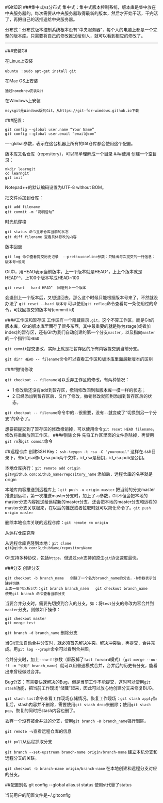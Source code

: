 #Git知识
###集中式vs分布式
集中式：集中式版本控制系统，版本库是集中放在中央服务器的。每次需要从中央服务器取得最新的版本，然后才开始干活，干完活了，再把自己的活推送给中央服务器。

分布式：分布式版本控制系统根本没有“中央服务器”，每个人的电脑上都是一个完整的版本库。只需要将自己的修改推送给别人，就可以看到相应的修改了。
***
###安装Git

在Linux上安装

	ubuntu ：sudo apt-get install git 
在Mac OS上安装

	通过homebrew安装Git
在Windows上安装

	msysgit是Windows版的Git，从https://git-for-windows.github.io下载
###配置：

	git config —-global user.name “Your Name”
	git config —-global user.email “email@com”
—-global参数，表示在这台机器上所有的Git仓库都会使用这个配置。

版本库又名仓库（repository），可以简单理解成一个目录
###使用
创建一个空目录：

	mkdir learngit
	cd learngit
	git init
Notepad++的默认编码设置为UTF-8 without BOM。

把文件添加到仓库：

	git add filename
	git commit -m “说明语句”
时光机穿梭

	git status 命令显示仓库当前的状态
	git diff filename 查看具体修改的内容
版本回退

	git log 命令查看提交历史记录  --prettu=oneline参数：只输出每次提交的一行信息：版本号+说明
Git中，用HEAD表示当前版本，上一个版本就是HEAD^，上上个版本就是HEAD^^，上100个版本写成HEAD~100
	
	git reset --hard HEAD^	回退到上一个版本
会退到上一个版本后，又想退回去，那么这个时候只能根据版本号来了，不然就没办法了  `git reset --hard 版本号`
可以使用`git reflog`命令查看每一条使用过的命令，可找回提交的版本号(commit id)

####工作区和暂存区
工作区有一个隐藏目录`.git`，这个不算工作区，而是Git的版本库。Git的版本库里面存了很多东西，其中最重要的就是称为stage(或者加index)的暂存区，还有Git为我们自动创建的第一个分支`master`，以及指向`master`的一个指针叫`HEAD`

`git commit`提交更改，实际上就是把暂存区的所有内容提交到当前分支。

`git dirr HEAD -- filename`命令可以查看工作区和版本库里面最新版本的区别

####撤销修改

`git checkout -- filename`可以丢弃工作区的修改，有两种情况：

* 1 修改后还没有add到暂存区，撤销修改回到和版本库一模一样的状态；
* 2 已经添加到暂存区后，又作了修改，撤销修改就回到添加到暂存区后的状态。

`git checkout -- filename`命令中的`--`很重要，没有`--`就变成了“切换到另一个分支”的命令了。

想要把提交到了暂存区的修改撤销掉，可以使用命令`git reset HEAD filename`，修改将重新放回工作区。
####删除文件
先将工作区里面的文件删除掉，再使用`git rm`和`git commit`命令

##远程仓库
创建SSH Key： `ssh-keygen -t rsa -C "youremail"` 这样在.ssh目录下，有id_rsa和id_rsa.pub两个文件，id_rsa是秘钥，id_rsa.pub是公钥。

本地仓库执行：`git remote add origin git@github.com:Github_name/repository_name` 添加后，远程仓库的名字就是origin

本地库内容推送到远程库上：`git push -u origin master` 把当前的分支master推送到远程，第一次推送master分支时，加上了`-u`参数，Git不但会把本地的master分支内容推送给远程新的master分支，还会把本地的master分支和远程的master分支关联起来，在以后的推送或者拉取时就可以简化命令了。`git push origin master`

删除本地仓库关联的远程仓库：`git remote rm origin`

从远程仓库克隆

从远程仓库克隆到本地：`git clone git@github.com:GithubName/repositoryName`

Git支持多种协议，包括`https`，但通过`ssh`支持的原生`git`协议速度最快。

###分支
创建分支

	git checkout -b branch_name   创建了一个名为branch_name的分支，-b参数表示创建并切换
	上面一条可以拆分为：git branch branch_naem   git checkout branch_name
	使用git branch 命令查看当前分支
当要合并分支时，需要先切换到合入的分支，如：将`test`分支的修改内容合并到`master`分支，则做如下操作：

	git checkout master
	git merge test
`git branch -d branch_name` 删除分支

当Git无法自动合并分支时，就必须首先解决冲突。解决冲突后，再提交，合并完成。用`git log --graph`命令可以看到合并图。

合并分支时，加上`--no-ff`参数（屏蔽掉了`fast forward`模式）（`git merge --no-ff -m "说明" branch_name`）就可以用普通模式合并，合并后的历史有分支，能看出来曾经做过合并。

Bug分支：有需要快速解决的Bug，但是当前工作不能提交，这时可以使用`git stash`功能，把当前工作现场“储藏”起来，因此可以放心地创建分支来修复BUG。

`git stash list`命令查看工作现场存储情况。恢复工作现场：`git stash apply`恢复后，stash内容并不删除，需要使用`git stash drop`来删除；使用`git stash pop`，恢复的同时把stash内容也删了。

丢弃一个没有被合并过的分支，使用`git branch -D branch_name`强行删除。

`git remote -v`查看远程仓库的信息

`git pull`从远程抓取分支

`git branch --set-upstream branch-name origin/branch-name` 建立本机分支和远程分支的关联。

`git checkout -b branch-name origin/branch-name` 在本地创建和远程分支对应的分支。

##配置别名
git config --global alias.st status   使用st代替了status

当前用户的配置文件是~/.gitconfig